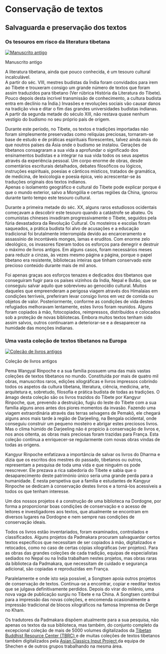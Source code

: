 #  Conservação de textos 

##  Salvaguarda e preservação dos textos 

###  Os tesouros em risco da literatura tibetana 

[ ![Manuscrito antigo](/images/img_manuscrit-150x150.jpg) ](/images/img_manuscrit.jpg)

Manuscrito antigo 

A literatura tibetana, ainda que pouco conhecida, é um tesouro cultural incalculável.   
A partir do séc. VIII, mestres budistas da Índia foram convidados para irem ao Tibete e trouxeram consigo um grande número de textos que foram assim traduzidos para tibetano (Ver rúbrica História da Literatura do Tibete). Pouco depois desta incrível transmissão de conhecimento, a cultura budista entra em declínio na Índia.) Invasões e revoluções sociais vão causar danos na tradição viva e ditar o fim das grandes universidades budistas indianas. A partir da segunda metade do século XIII, não restava quase nenhum vestígio do budismo no seu próprio país de origem. 

Durante este período, no Tibete, os textos e tradições importadas não foram simplesmente preservadas como relíquias preciosas, tornaram-se base de estudo e de práticas espirituais florescentes, talvez ainda mais do que noutros países da Ásia onde o budismo se instalou. Gerações de tibetanos consagraram a sua vida a aprofundar o significado dos ensinamentos budistas e a integrar na sua vida todos os seus aspetos através da experiência pessoal. Um corpo enorme de obras, desde comentários escriturais detalhados, debates filosóficos ou lógicos, instruções espirituais, poesias e cânticos místicos, tratados de gramática, de medicina, de lexicologia e poesia épica, veio acrescentar-se às traduções originais dos textos indianos.   
Apenas o isolamento geográfico e cultural do Tibete pode explicar porque é que o mundo exterior, salvo a Mongólia e certas regiões da China, ignorou durante tanto tempo este tesouro cultural. 

Durante a primeira metade do séc. XX, alguns raros estudiosos ocidentais começavam a descobrir este tesouro quando a catástrofe se abateu. Os comunistas chineses invadiram progressivamente o Tibete, seguidos pela fúria devastadora da Revolução Cultural. Os mosteiros e escolas foram saqueados, a prática budista foi alvo de acusações e a educação tradicional foi brutalmente interrompida devido ao encarceramento e assassínio de incontáveis monges, lamas e eruditos. Com enorme zelo ideológico, os invasores fizeram todos os esforços para denegrir e destruir o máximo de livros antigos. Em alguns casos, foram necessários meses para reduzir a cinzas, às vezes mesmo página a página, porque o papel tibetano era resistente, bibliotecas inteiras que tinham conservado este precioso conteúdo durante mais de mil anos. 

Foi apenas graças aos esforços tenazes e dedicados dos tibetanos que conseguiram fugir para os países vizinhos da Índia, Nepal e Butão, que se conseguiu salvar aquilo que sobreviveu ao genocídio cultural. Muitos daqueles que empreenderam a perigosa viagem através dos Himalaias em condições terríveis, preferiram levar consigo livros em vez de comida ou objetos de valor. Posteriormente, conforme as condições de vida destes refugiados melhoravam lentamente, estes livros foram reunidos. Alguns foram copiados à mão, fotocopiados, reimpressos, distribuídos e colocados sob a proteção de novas bibliotecas. Embora muitos textos tenham sido assim salvos, outros continuaram a deteriorar-se e a desaparecer na humidade das monções indianas. 

###  Uma vasta coleção de textos tibetanos na Europa 

[ ![Coleção de livros antigos](/images/img_collection-150x150.jpg) ](/images/img_collection.jpg)

Coleção de livros antigos 

Pema Wangyal Rinpoche e a sua família possuem uma das mais vastas coleções de textos tibetanos no mundo. Constituída por mais de quatro mil obras, manuscritos raros, edições xilográficas e livros impressos cobrindo todos os aspetos da cultura tibetana, literatura, ciência, medicina, arte, arquitetura e, sobretudo, filosofia e prática budista de todas as tradições. O âmago desta coleção são os livros trazidos do Tibete por Kangyur Rinpoche, que, prevendo a destruição, fugiu do leste do Tibete com a sua família alguns anos antes dos piores momentos da invasão. Fazendo uma viagem extraordinária através das terras selvagens de Pemakö, ele chegará alguns anos mais tarde à região de Darjeeling, na Bengala ocidental, onde conseguiu construir um pequeno mosteiro e abrigar estes preciosos livros. Mas o clima húmido de Darjeeling não é propício à conservação de livros e, nos anos oitenta, as obras mais preciosas foram trazidas para França. Esta coleção continua a enriquecer-se regularmente com novas obras vindas de todas as origens. 

Kangyur Rinpoche enfatizava a importância de salvar os livros do Dharma e dizia que os escritos dos mestres do passado, tibetanos ou outros, representam a pesquisa de toda uma vida e que ninguém os pode reescrever. Ele prezava a rica sabedoria do Tibete e sabia que o desaparecimento deste património único seria uma grande perda para a humanidade. É nesta perspetiva que a família e estudantes de Kangyur Rinpoche se dedicam à conservação destes livros e a torná-los acessíveis a todos os que tenham interesse. 

Um dos nossos projetos é a construção de uma biblioteca na Dordogne, por forma a proporcionar boas condições de conservação e o acesso de leitores e investigadores aos textos, que atualmente se encontram em diversos lugares na Dordogne e nem sempre nas condições de conservação ideais. 

Todos os livros estão inventariados, foram examinados, controlados e classificados. Alguns projetos da Padmakara procuram salvaguardar certos textos específicos que necessitam de ser copiados à mão, digitalizados e retocados, como no caso de certas cópias xilográficas (ver projetos). Para as obras das grandes coleções de cada tradição, equipas de especialistas sediados no Nepal ou na Índia trabalham nestes projetos, mas obras raras da biblioteca da Padmakara, que necessitam de cuidado e segurança adicional, são copiadas e reproduzidas em França. 

Paralelamente e onde isto seja possível, a Songtsen apoia outros projetos de conservação de textos. Continua-se a encontrar, copiar e reeditar textos que se julgava definitivamente perdidos. Depois do virar do milénio, uma nova vaga de publicação surgiu no Tibete e na China. A Songtsen contribui para a impressão das novas coleções, e encomenda ocasionalmente a impressão tradicional de blocos xilográficos na famosa Imprensa de Derge no Kham. 

Os tradutores da Padmakara dispõem atualmente para a sua pesquisa, não apenas os textos da sua biblioteca, mas também, do conjunto completo da excepcional coleção de mais de 5000 volumes digitalizados da [ Tibetan Buddhist Resource Center (TBRC) ](http://www.tbrc.org) e de muitas coleções de textos tibetanos também digitalizados pela [ Asian Classics Input Project ](http://www.asianclassics.org/) da equipa de Shechen e de outros grupos trabalhando na mesma área. 
